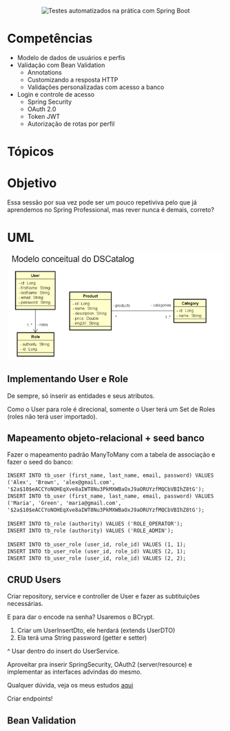 <p align="center">
  <img src="https://img.shields.io/static/v1?label=SpringExpert - Dev Superior&message=Testes Automatizados&color=8257E5&labelColor=000000" alt="Testes automatizados na prática com Spring Boot" />
</p>

# Competências

- Modelo de dados de usuários e perfis
- Validação com Bean Validation
  - Annotations
  - Customizando a resposta HTTP
  - Validações personalizadas com acesso a banco
- Login e controle de acesso
  - Spring Security
  - OAuth 2.0
  - Token JWT
  - Autorização de rotas por perfil

# Tópicos



# Objetivo

Essa sessão por sua vez pode ser um pouco repetiviva pelo que já aprendemos no Spring Professional, mas rever nunca é
demais, correto?

# UML

![img.png](img.png)

## Implementando User e Role

De sempre, só inserir as entidades e seus atributos.

Como o User para role é direcional, somente o User terá um Set de Roles (roles não terá user importado).

## Mapeamento objeto-relacional + seed banco

Fazer o mapeamento padrão ManyToMany com a tabela de associação e fazer o seed do banco:

```mysql
INSERT INTO tb_user (first_name, last_name, email, password) VALUES ('Alex', 'Brown', 'alex@gmail.com', '$2a$10$eACCYoNOHEqXve8aIWT8Nu3PkMXWBaOxJ9aORUYzfMQCbVBIhZ8tG');
INSERT INTO tb_user (first_name, last_name, email, password) VALUES ('Maria', 'Green', 'maria@gmail.com', '$2a$10$eACCYoNOHEqXve8aIWT8Nu3PkMXWBaOxJ9aORUYzfMQCbVBIhZ8tG');

INSERT INTO tb_role (authority) VALUES ('ROLE_OPERATOR');
INSERT INTO tb_role (authority) VALUES ('ROLE_ADMIN');

INSERT INTO tb_user_role (user_id, role_id) VALUES (1, 1);
INSERT INTO tb_user_role (user_id, role_id) VALUES (2, 1);
INSERT INTO tb_user_role (user_id, role_id) VALUES (2, 2);
```

## CRUD Users

Criar repository, service e controller de User e fazer as subtituições necessárias.

E para dar o encode na senha? Usaremos o BCrypt.

1. Criar um UserInsertDto, ele herdará (extends UserDTO)
2. Ela terá uma String password (getter e setter)

^ Usar dentro do insert do UserService.

Aproveitar pra inserir SpringSecurity, OAuth2 (server/resource) e implementar as interfaces advindas do mesmo.

Qualquer dúvida, veja os meus estudos [aqui](https://olavo-moreira.gitbook.io/studies/v/login-e-controle-de-acesso/inserindo-oauth2-e-jwt-em-um-projeto)

Criar endpoints!

## Bean Validation




